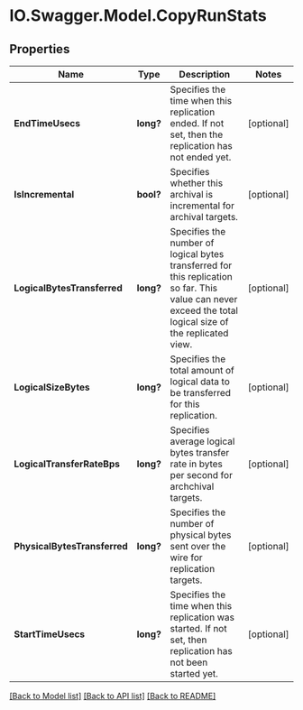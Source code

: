# IO.Swagger.Model.CopyRunStats
## Properties

Name | Type | Description | Notes
------------ | ------------- | ------------- | -------------
**EndTimeUsecs** | **long?** | Specifies the time when this replication ended. If not set, then the replication has not ended yet. | [optional] 
**IsIncremental** | **bool?** | Specifies whether this archival is incremental for archival targets. | [optional] 
**LogicalBytesTransferred** | **long?** | Specifies the number of logical bytes transferred for this replication so far. This value can never exceed the total logical size of the replicated view. | [optional] 
**LogicalSizeBytes** | **long?** | Specifies the total amount of logical data to be transferred for this replication. | [optional] 
**LogicalTransferRateBps** | **long?** | Specifies average logical bytes transfer rate in bytes per second for archchival targets. | [optional] 
**PhysicalBytesTransferred** | **long?** | Specifies the number of physical bytes sent over the wire for replication targets. | [optional] 
**StartTimeUsecs** | **long?** | Specifies the time when this replication was started. If not set, then replication has not been started yet. | [optional] 

[[Back to Model list]](../README.md#documentation-for-models) [[Back to API list]](../README.md#documentation-for-api-endpoints) [[Back to README]](../README.md)


